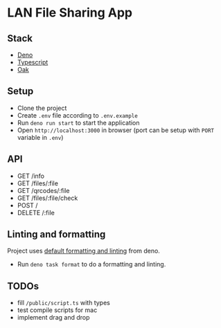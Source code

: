 # LAN File Sharing App

## Stack

- [Deno](https://deno.com/)
- [Typescript](https://www.typescriptlang.org/)
- [Oak](https://oakserver.org/)

## Setup

- Clone the project
- Create `.env` file according to `.env.example`
- Run `deno run start` to start the application
- Open `http://localhost:3000` in browser (port can be setup with `PORT`
  variable in `.env`)

## API

- GET /info
- GET /files/:file
- GET /qrcodes/:file
- GET /files/:file/check
- POST /
- DELETE /:file

## Linting and formatting

Project uses
[default formatting and linting](https://docs.deno.com/runtime/fundamentals/linting_and_formatting/)
from deno.

- Run `deno task format` to do a formatting and linting.

## TODOs

- fill `/public/script.ts` with types
- test compile scripts for mac
- implement drag and drop
